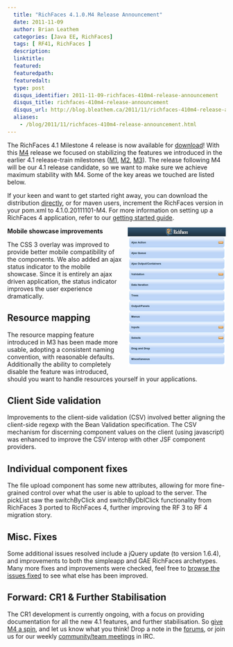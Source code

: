 ```yaml
---
  title: "RichFaces 4.1.0.M4 Release Announcement"
  date: 2011-11-09
  author: Brian Leathem
  categories: [Java EE, RichFaces]
  tags: [ RF41, RichFaces ]
  description:
  linktitle:
  featured:
  featuredpath:
  featuredalt:
  type: post
  disqus_identifier: 2011-11-09-richfaces-410m4-release-announcement
  disqus_title: richfaces-410m4-release-announcement
  disqus_url: http://blog.bleathem.ca/2011/11/richfaces-410m4-release-announcement.html
  aliases:
    - /blog/2011/11/richfaces-410m4-release-announcement.html
---
```


The RichFaces 4.1 Milestone 4 release is now available for <a href="http://www.jboss.org/richfaces/download/milestones">download</a>! With this <a href="https://issues.jboss.org/browse/RF/fixforversion/12317054">M4</a> release we focused on stabilizing the features we introduced in the earlier 4.1 release-train milestones (<a href="http://blog.bleathem.ca/2011/08/richfaces-410m1-release-announcement.html">M1</a>, <a href="http://blog.bleathem.ca/2011/09/richfaces-410m2-release-announcement.html">M2</a>, <a href="http://blog.bleathem.ca/2011/10/richfaces-410m3-release-announcement.html">M3</a>). The release following M4 will be our 4.1 release candidate, so we want to make sure we achieve maximum stability with M4. Some of the key areas we touched are listed below.

If your keen and want to get started right away, you can download the distribution <a href="http://www.jboss.org/richfaces/download/milestones">directly</a>, or for maven users, increment the RichFaces version in your pom.xml to 4.1.0.20111101-M4. For more information on setting up a RichFaces 4 application, refer to our <a href="http://community.jboss.org/wiki/GettingstartedwithRichFaces4x">getting started guide</a>.

<a href="/images/blog/2011-11-09-richfaces-410m4-release-announcement/mobile+showcase.png" imageanchor="1" style="clear: right; float: right; margin-bottom: 1em; margin-left: 1em;"><img border="0" height="320" src="/images/blog/2011-11-09-richfaces-410m4-release-announcement/mobile+showcase.png" width="226" /></a>**Mobile showcase improvements**

The CSS 3 overlay was improved to provide better mobile compatibility of the components. We also added an ajax status indicator to the mobile showcase. Since it is entirely an ajax driven application, the status indicator improves the user experience dramatically.

## Resource mapping

The resource mapping feature introduced in M3 has been made more usable, adopting a consistent naming convention, with reasonable defaults. Additionally the ability to completely disable the feature was introduced, should you want to handle resources yourself in your applications.

## Client Side validation

Improvements to the client-side validation (CSV) involved better aligning the client-side regexp with the Bean Validation specification. The CSV mechanism for discerning component values on the client (using javascript) was enhanced to improve the CSV interop with other JSF component providers.

## Individual component fixes

The file upload component has some new attributes, allowing for more fine-grained control over what the user is able to upload to the server. The pickList saw the switchByClick and switchByDblClick functionality from RichFaces 3 ported to RichFaces 4, further improving the RF 3 to RF 4 migration story.

## Misc. Fixes

Some additional issues resolved include a jQuery update (to version 1.6.4), and improvements to both the simpleapp and GAE RichFaces archetypes. Many more fixes and improvements were checked, feel free to <a href="https://issues.jboss.org/secure/IssueNavigator.jspa?reset=true&amp;jqlQuery=project+%3D+RF+AND+fixVersion+%3D+%224.1.0.Milestone4%22+AND+resolution+%3D+Done">browse the issues fixed</a> to see what else has been improved.

## Forward: CR1 & Further Stabilisation

The CR1 development is currently ongoing, with a focus on providing documentation for all the new 4.1 features, and further stabilisation. So <a href="http://www.jboss.org/richfaces/download/milestones">give M4 a spin</a>, and let us know what you think! Drop a note in the <a href="http://community.jboss.org/en/richfaces?view=discussions">forums</a>, or join us for our weekly <a href="http://community.jboss.org/en/richfaces/dev/teammtgs?view=documents">community/team meetings</a> in IRC.
